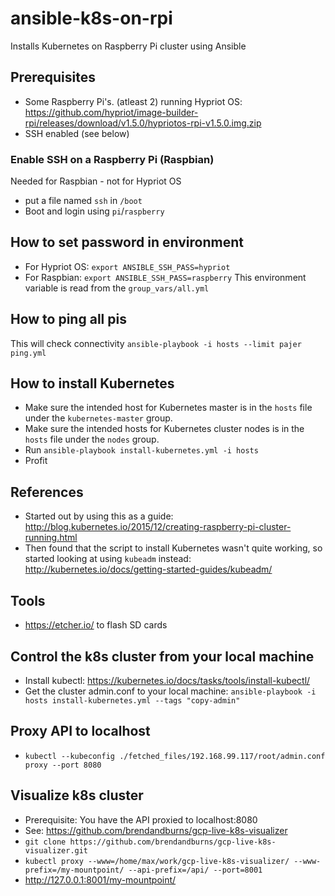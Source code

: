 # ansible-k8s-on-rpi
Installs Kubernetes on Raspberry Pi cluster using Ansible

## Prerequisites
* Some Raspberry Pi's. (atleast 2) running Hypriot OS: https://github.com/hypriot/image-builder-rpi/releases/download/v1.5.0/hypriotos-rpi-v1.5.0.img.zip
* SSH enabled (see below)

### Enable SSH on a Raspberry Pi (Raspbian)
Needed for Raspbian - not for Hypriot OS
* put a file named `ssh` in `/boot`
* Boot and login using `pi`/`raspberry`

## How to set password in environment
* For Hypriot OS: `export ANSIBLE_SSH_PASS=hypriot`
* For Raspbian: `export ANSIBLE_SSH_PASS=raspberry`
This environment variable is read from the `group_vars/all.yml`

## How to ping all pis
This will check connectivity
`ansible-playbook -i hosts --limit pajer ping.yml`

## How to install Kubernetes 
* Make sure the intended host for Kubernetes master is in the `hosts` file under the `kubernetes-master` group.
* Make sure the intended hosts for Kubernetes cluster nodes is in the `hosts` file under the `nodes` group.
* Run `ansible-playbook install-kubernetes.yml -i hosts`
* Profit

## References
* Started out by using this as a guide: http://blog.kubernetes.io/2015/12/creating-raspberry-pi-cluster-running.html
* Then found that the script to install Kubernetes wasn't quite working, so started looking at using `kubeadm` instead: http://kubernetes.io/docs/getting-started-guides/kubeadm/

## Tools
* https://etcher.io/ to flash SD cards

## Control the k8s cluster from your local machine
* Install kubectl: https://kubernetes.io/docs/tasks/tools/install-kubectl/
* Get the cluster admin.conf to your local machine: `ansible-playbook -i hosts install-kubernetes.yml --tags "copy-admin"`

## Proxy API to localhost
* `kubectl --kubeconfig ./fetched_files/192.168.99.117/root/admin.conf proxy --port 8080`

## Visualize k8s cluster
* Prerequisite: You have the API proxied to localhost:8080
* See: https://github.com/brendandburns/gcp-live-k8s-visualizer 
* `git clone https://github.com/brendandburns/gcp-live-k8s-visualizer.git`
* `kubectl proxy --www=/home/max/work/gcp-live-k8s-visualizer/ --www-prefix=/my-mountpoint/ --api-prefix=/api/ --port=8001`
* http://127.0.0.1:8001/my-mountpoint/